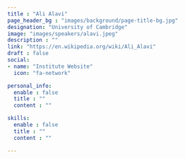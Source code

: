 ```yaml
---
title : "Ali Alavi"
page_header_bg : "images/background/page-title-bg.jpg"
designation: "University of Cambridge"
image: "images/speakers/alavi.jpeg"
description : ""
link: "https://en.wikipedia.org/wiki/Ali_Alavi"
draft : false
social:
- name: "Institute Website"
  icon: "fa-network"

personal_info:
  enable : false
  title : ""
  content : ""

skills:
  enable : false
  title : ""
  content : ""

---
```

